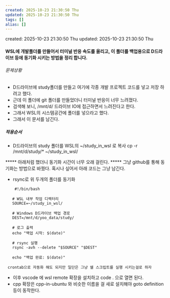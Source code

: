 ```yaml
---
created: 2025-10-23 21:30:50 Thu
updated: 2025-10-23 21:30:50 Thu
tags: []
alias: []
---
```


created: 2025-10-23 21:30:50 Thu
updated: 2025-10-23 21:30:50 Thu

#### WSL에 개발폴더를 만들어서 터미널 반응 속도를 올리고, 이 폴더를 백업용으로 D드라이브 등에 동기화 시키는 방법을 정리 합니다.


###### 문제상황 
- D드라이브에 study폴더를 만들고 여기에 각종 개발 프로젝트 코드를 넣고 저장 하려고 했다.
- 근데 이 폴더에 git 폴더를  만들었더니 터미널 반응이 너무 느려졌다. 
- 검색해 보니, /mnt/d/ 드라이브 IO에 접근하면서 느려진다고 한다.
- 그래서 WSL의 시스템공간에 폴더를 넣으라고 했다.
- 그래서 이 문서를 남긴다.

##### 적용순서
 - D드라이브의 study 폴더를 WSL의 ~/study_in_wsl 로 복사
   cp -r /mnt/d/study/*  ~/study_in_wsl/

***** 아래처럼 했더니 동기화 시간이 너무 오래 걸린다. 
***** 그냥 github를 통해 동기화는 방법으로 바꿨다. 혹시나 싶어서 아래 코드는 그냥 남긴다.

 -  rsync로 위 두개의 폴더를 동기화
 ```shell
	 #!/bin/bash
	
	# WSL 내부 작업 디렉터리
	SOURCE=~/study_in_wsl/
	
	# Windows D드라이브 백업 경로
	DEST=/mnt/d/yoo_data/study/
	
	# 로그 출력
	echo "백업 시작: $(date)"
	
	# rsync 실행
	rsync -avh --delete "$SOURCE" "$DEST"
	
	echo "백업 완료: $(date)"

 ```
	 
     crontab으로 자동화 해도 되지만 일단은 그냥 쉘 스크립트를 실행 시키는걸로 하자
	 
- 이후 vscode 에 wsl remote 확장을 설치하고  code . 으로 열면 된다.
- cpp 확장은 cpp-in-ubuntu 와 비슷한 이름을 걸 새로 설치해야 goto definition 등이 동작한다.

